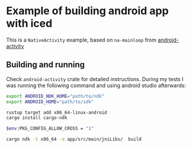 # Example of building android app with iced

This is a `NativeActivity` example, based on `na-mainloop` from
[android-activity](https://github.com/rust-mobile/android-activity)

## Building and running

Check `android-activity` crate for detailed instructions.
During my tests I was running the following command and using android studio afterwards:

```bash
export ANDROID_NDK_HOME="path/to/ndk"
export ANDROID_HOME="path/to/sdk"

rustup target add x86_64-linux-android
cargo install cargo-ndk

$env:PKG_CONFIG_ALLOW_CROSS = "1"

cargo ndk -t x86_64 -o app/src/main/jniLibs/  build
```
